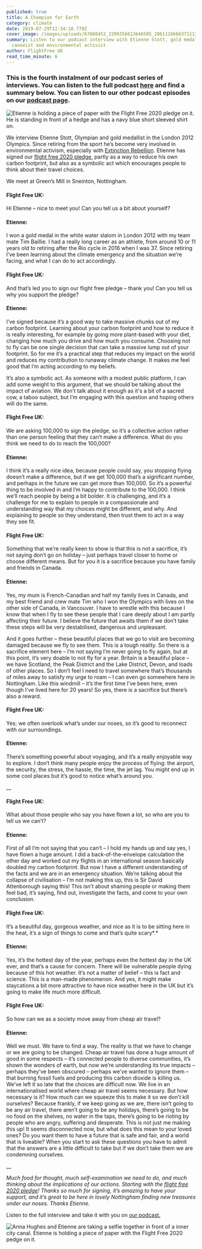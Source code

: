 ```yaml
---
published: true
title: A Champion for Earth
category: climate
date: 2019-07-29T12:34:18.778Z
cover_image: /images/uploads/67608452_2299356613646505_2861116666371112960_n.jpg
summary: Listen to our podcast interview with Etienne Stott, gold medal-winning
  canoeist and environmental activist
author: FlightFree UK
read_time_minute: 6
---
```

### This is the fourth instalment of our podcast series of interviews. You can listen to the full podcas[](https://www.flightfree.co.uk/podcast/episode/c2c15969/vipul-patel)t [](https://soundcloud.com/info-728724237/vipul-patel)[here](https://soundcloud.com/info-728724237/etienne-stott) and find a summary below. You can listen to our other podcast episodes on our [podcast page](https://flightfree.co.uk/podcast/).

![Etienne is holding a piece of paper with the Flight Free 2020 pledge on it. He is standing in front of a hedge and has a navy blue short sleeved shirt on. ](/images/uploads/67608452_2299356613646505_2861116666371112960_n.jpg "Etienne holding the Flight Free 2020 pledge ")

We interview Etienne Stott, Olympian and gold medallist in the London 2012 Olympics. Since retiring from the sport he’s become very involved in environmental activism, especially with [Extinction Rebellion](https://rebellion.earth/). Etienne has signed our [flight free 2020 pledge](https://www.flightfree.co.uk/pledge), partly as a way to reduce his own carbon footprint, but also as a symbolic act which encourages people to think about their travel choices.

We meet at Green’s Mill in Sneinton, Nottingham. 

#### Flight Free UK: 

Hi Etienne – nice to meet you! Can you tell us a bit about yourself?

#### Etienne: 

I won a gold medal in the white water slalom in London 2012 with my team mate Tim Baillie. I had a really long career as an athlete, from around 10 or 11 years old to retiring after the Rio cycle in 2016 when I was 37. Since retiring I’ve been learning about the climate emergency and the situation we’re facing, and what I can do to act accordingly. 

#### Flight Free UK:

And that’s led you to sign our flight free pledge – thank you! Can you tell us why you support the pledge?

#### Etienne:

 I’ve signed because it’s a good way to take massive chunks out of my carbon footprint. Learning about your carbon footprint and how to reduce it is really interesting, for example by going more plant-based with your diet, changing how much you drive and how much you consume. Choosing not to fly can be one single decision that can take a massive lump out of your footprint. So for me it’s a practical step that reduces my impact on the world and reduces my contribution to runaway climate change. It makes me feel good that I’m acting according to my beliefs.

It’s also a symbolic act. As someone with a modest public platform, I can add some weight to this argument, that we should be talking about the impact of aviation. We don’t talk about it enough as it's a bit of a sacred cow, a taboo subject, but I’m engaging with this question and hoping others will do the same.

#### Flight Free UK:

We are asking 100,000 to sign the pledge, so it’s a collective action rather than one person feeling that they can’t make a difference. What do you think we need to do to reach the 100,000?

#### Etienne: 

I think it’s a really nice idea, because people could say, you stopping flying doesn’t make a difference, but if we get 100,000 that’s a significant number, and perhaps in the future we can get more than 100,000. So it’s a powerful thing to be involved in and I’m happy to contribute to the 100,000. I think we’ll reach people by being a bit bolder. It is challenging, and it’s a challenge for me to explain to people in a compassionate and understanding way that my choices might be different, and why. And explaining to people so they understand, then trust them to act in a way they see fit. 

#### Flight Free UK:

Something that we’re really keen to show is that this is not a sacrifice, it’s not saying don’t go on holiday – just perhaps travel closer to home or choose different means. But for you it is a sacrifice because you have family and friends in Canada.

#### Etienne: 

Yes, my mum is French-Canadian and half my family lives in Canada, and my best friend and crew mate Tim who I won the Olympics with lives on the other side of Canada, in Vancouver. I have to wrestle with this because I know that when I fly to see these people that I care deeply about I am partly affecting their future. I believe the future that awaits them if we don’t take these steps will be very destabilised, dangerous and unpleasant. 

And it goes further – these beautiful places that we go to visit are becoming damaged because we fly to see them. This is a tough reality. So there is a sacrifice element here – I’m not saying I’m never going to fly again, but at this point, it’s very doable to not fly for a year. Britain is a beautiful place – we have Scotland, the Peak District and the Lake District, Devon, and loads of other places. So I don’t feel I need to travel somewhere that’s thousands of miles away to satisfy my urge to roam – I can even go somewhere here in Nottingham. Like this windmill – it’s the first time I’ve been here, even though I’ve lived here for 20 years! So yes, there is a sacrifice but there’s also a reward.

#### Flight Free UK:

Yes; we often overlook what’s under our noses, so it’s good to reconnect with our surroundings. 

#### Etienne:

 There’s something powerful about voyaging, and it’s a really enjoyable way to explore. I don’t think many people enjoy the process of flying: the airport, the security, the stress, the hassle, the time, the jet lag. You might end up in some cool places but it’s good to notice what’s around you.

__

#### Flight Free UK:

What about those people who say you have flown a lot, so who are you to tell us we can’t?

#### Etienne: 

First of all I’m not saying that you can’t – I hold my hands up and say yes, I have flown a huge amount. I did a back-of-the-envelope calculation the other day and worked out my flights in an international season basically doubled my carbon footprint. But now I have a different understanding of the facts and we are in an emergency situation. We’re talking about the collapse of civilisation – I’m not making this up, this is Sir David Attenborough saying this! This isn’t about shaming people or making them feel bad, it’s saying, find out, investigate the facts, and come to your own conclusion.

#### Flight Free UK:

It’s a beautiful day, gorgeous weather, and nice as it is to be sitting here in the heat, it’s a sign of things to come and that’s quite scary*.*

#### Etienne: 

Yes, it’s the hottest day of the year, perhaps even the hottest day in the UK ever, and that’s a cause for concern. There will be vulnerable people dying because of this hot weather. It’s not a matter of belief – this is fact and science. This is a man-made phenomenon. And yes, it might make staycations a bit more attractive to have nice weather here in the UK but it’s going to make life much more difficult. 

#### Flight Free UK:

So how can we as a society move away from cheap air travel?

#### Etienne:

Well we must. We have to find a way. The reality is that we have to change or we are going to be changed. Cheap air travel has done a huge amount of good in some respects – it’s connected people to diverse communities, it’s shown the wonders of earth, but now we’re understanding its true impacts – perhaps they’ve been obscured – perhaps we’ve wanted to ignore them – that burning fossil fuels and producing this carbon dioxide is killing us. We’ve left it so late that the choices are difficult now. We live in an internationalised world where cheap air travel seems necessary. But how necessary is it? How much can we squeeze this to make it so we don’t kill ourselves? Because frankly, if we keep going as we are, there isn’t going to be any air travel, there aren’t going to be any holidays, there’s going to be no food on the shelves, no water in the taps, there’s going to be rioting by people who are angry, suffering and desperate. This is not just me making this up! It seems disconnected now, but what does this mean to your loved ones? Do you want them to have a future that is safe and fair, and a world that is liveable? When you start to ask these questions you have to admit that the answers are a little difficult to take but if we don’t take them we are condemning ourselves. 

__

*Much food for thought, much self-examination we need to do, and much thinking about the implications of our actions. Starting with the* *[flight free 2020 pledge](https://www.flightfree.co.uk/pledge)! Thanks so much for signing, it’s amazing to have your support, and it’s great to be here in lovely Nottingham finding new treasures under our noses. Thanks Etienne.*

Listen to the full interview and take it with you on [our podcast.](https://www.flightfree.co.uk/podcast/episode/c2d7dc67/etienne-stott)

![Anna Hughes and Etienne are taking a selfie together in front of a inner city canal. Etienne is holding a piece of paper with the Flight Free 2020 pedge on it. ](/images/uploads/etienne-anna.jpg "Etienne Stott and Flight Free campaigner Anna Hughes")